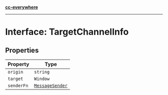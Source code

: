 [**cc-everywhere**](../../../../../index.md)

***

# Interface: TargetChannelInfo

## Properties

| Property | Type |
| ------ | ------ |
| <a id="origin"></a> `origin` | `string` |
| <a id="target"></a> `target` | `Window` |
| <a id="senderfn"></a> `senderFn` | [`MessageSender`](../../channel-messenger-types/type-aliases/message-sender.md) |
